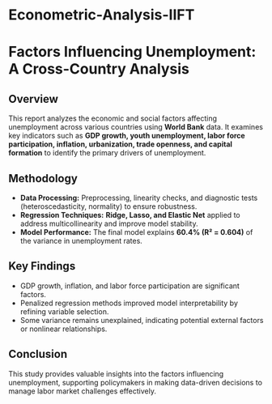 # Econometric-Analysis-IIFT
# Factors Influencing Unemployment: A Cross-Country Analysis  

## Overview  
This report analyzes the economic and social factors affecting unemployment across various countries using **World Bank** data. It examines key indicators such as **GDP growth, youth unemployment, labor force participation, inflation, urbanization, trade openness, and capital formation** to identify the primary drivers of unemployment.  

## Methodology  
- **Data Processing:** Preprocessing, linearity checks, and diagnostic tests (heteroscedasticity, normality) to ensure robustness.  
- **Regression Techniques:** **Ridge, Lasso, and Elastic Net** applied to address multicollinearity and improve model stability.  
- **Model Performance:** The final model explains **60.4% (R² = 0.604)** of the variance in unemployment rates.  

## Key Findings  
- GDP growth, inflation, and labor force participation are significant factors.  
- Penalized regression methods improved model interpretability by refining variable selection.  
- Some variance remains unexplained, indicating potential external factors or nonlinear relationships.  

## Conclusion  
This study provides valuable insights into the factors influencing unemployment, supporting policymakers in making data-driven decisions to manage labor market challenges effectively.  
